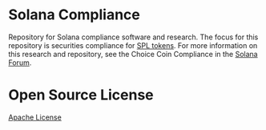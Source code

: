 # Solana Compliance
Repository for Solana compliance software and research. The focus for this repository is securities compliance for [SPL tokens](https://spl.solana.com/token). For more information on this research and repository, see the Choice Coin Compliance in the [Solana Forum](https://forums.solana.com/t/choice-coin-compliance/8372).

# Open Source License
[Apache License](https://github.com/ChoiceCoin/Solana-Compliance/blob/main/LICENSE)
